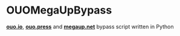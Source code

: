 # OUOMegaUpBypass
**[ouo.io](https://ouo.io)**, **[ouo.press](https://ouo.press)** and **[megaup.net](https://megaup.net)** bypass script written in Python
